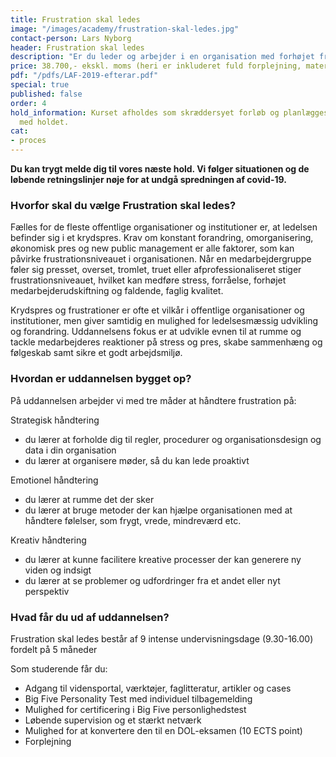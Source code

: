 ```yaml
---
title: Frustration skal ledes
image: "/images/academy/frustration-skal-ledes.jpg"
contact-person: Lars Nyborg
header: Frustration skal ledes
description: "Er du leder og arbejder i en organisation med forhøjet frustrationsniveau, så meld dig til denne skræddersyet uddannelse, hvor frustration betragtes som et organisatorisk vilkår. Mulighed for tilkøb af DOL-moduler."
price: 38.700,- ekskl. moms (heri er inkluderet fuld forplejning, materialer)
pdf: "/pdfs/LAF-2019-efterar.pdf"
special: true
published: false
order: 4
hold_information: Kurset afholdes som skræddersyet forløb og planlægges efter aftale
  med holdet.
cat:
- proces
---
```

**Du kan trygt melde dig til vores næste hold. Vi følger situationen og de løbende retningslinjer nøje for at undgå spredningen af covid-19.**

### Hvorfor skal du vælge Frustration skal ledes?

Fælles for de fleste offentlige organisationer og institutioner er, at ledelsen befinder sig i et krydspres. Krav om konstant forandring, omorganisering, økonomisk pres og new public management er alle faktorer, som kan påvirke frustrationsniveauet i organisationen. Når en medarbejdergruppe føler sig presset, overset, tromlet, truet eller afprofessionaliseret stiger frustrationsniveauet, hvilket kan medføre stress, forråelse, forhøjet medarbejderudskiftning og faldende, faglig kvalitet.

Krydspres og frustrationer er ofte et vilkår i offentlige organisationer og institutioner, men giver samtidig en mulighed for ledelsesmæssig udvikling og forandring. Uddannelsens fokus er at udvikle evnen til at rumme og tackle medarbejderes reaktioner på stress og pres, skabe sammenhæng og følgeskab samt sikre et godt arbejdsmiljø.

### Hvordan er uddannelsen bygget op?

På uddannelsen arbejder vi med tre måder at håndtere frustration på:

Strategisk håndtering

* du lærer at forholde dig til regler, procedurer og organisationsdesign og data i din organisation
* du lærer at organisere møder, så du kan lede proaktivt

Emotionel håndtering

* du lærer at rumme det der sker
* du lærer at bruge metoder der kan hjælpe organisationen med at håndtere følelser, som frygt, vrede, mindreværd etc.

Kreativ håndtering

* du lærer at kunne facilitere kreative processer der kan generere ny viden og indsigt
* du lærer at se problemer og udfordringer fra et andet eller nyt perspektiv

### Hvad får du ud af uddannelsen?

Frustration skal ledes består af 9 intense undervisningsdage (9.30-16.00) fordelt på 5 måneder

Som studerende får du:

* Adgang til vidensportal, værktøjer, faglitteratur, artikler og cases
* Big Five Personality Test med individuel tilbagemelding
* Mulighed for certificering i Big Five personlighedstest
* Løbende supervision og et stærkt netværk
* Mulighed for at konvertere den til en DOL-eksamen (10 ECTS point)
* Forplejning